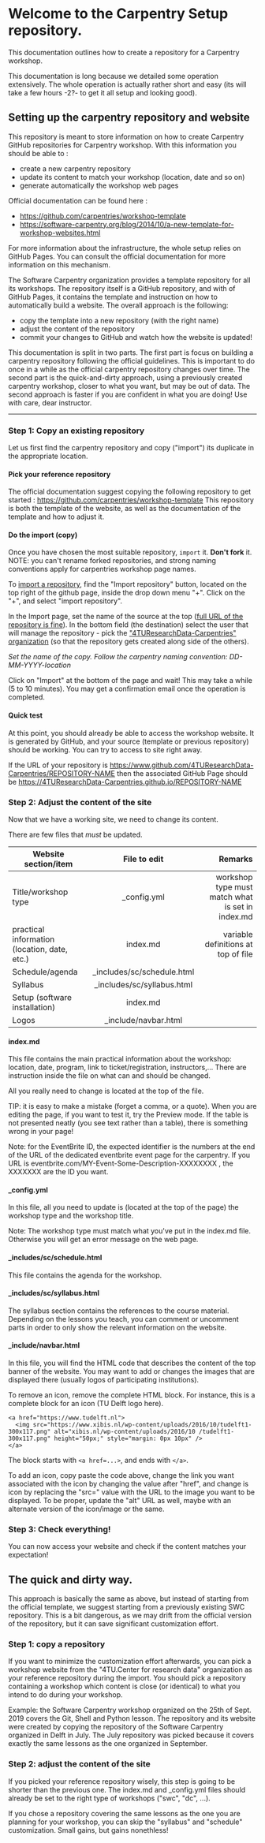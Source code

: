 
# Welcome to the Carpentry Setup repository. 

This documentation outlines how to create a repository for a Carpentry workshop.

This documentation is long because we detailed some operation extensively. The whole operation is actually rather short and easy (its will take a few hours -2?- to get it all setup and looking good).

## Setting up the carpentry repository and website

This repository is meant to store information on how to create Carpentry GitHub repositories for Carpentry workshop. 
With this information you should be able to : 
- create a new carpentry repository
- update its content to match your workshop (location, date and so on)
- generate automatically the workshop web pages

Official documentation can be found here : 
- https://github.com/carpentries/workshop-template
- https://software-carpentry.org/blog/2014/10/a-new-template-for-workshop-websites.html


For more information about the infrastructure, the whole setup relies on GitHub Pages.
You can consult the official documentation for more information on this mechanism. 

The Software Carpentry organization provides a template repository for all its workshops. The repository itself is a GitHub repository, and with of GitHub Pages, it contains the template and instruction on how to automatically build a website.
The overall approach is the following: 
- copy the template into a new repository (with the right name)
- adjust the content of the repository
- commit your changes to GitHub and watch how the website is updated!

This documentation is split in two parts. The first part is focus on building a carpentry repository following the official guidelines. This is important to do once in a while as the official carpentry repository changes over time. The second part is the quick-and-dirty approach, using a previously created carpentry workshop, closer to what you want, but may be out of data. The second approach is faster if you are confident in what you are doing! Use with care, dear instructor.

-----------------------------

### Step 1: Copy an existing repository 

Let us first find the carpentry repository and copy ("import") its duplicate in the appropriate location.

#### Pick your reference repository

The official documentation suggest copying the following repository to get started : https://github.com/carpentries/workshop-template
This repository is both the template of the website, as well as the documentation of the template and how to adjust it. 

#### Do the import (copy)

Once you have chosen the most suitable repository, `import` it. **Don't fork** it.
NOTE: you can't rename forked repositories, and strong naming conventions apply for carpentries workshop page names.

To [import a repository](https://github.com/new/import), find the "Import repository" button, located on the top right of the github page, inside the drop down menu "+".
Click on the "+", and select "import repository". 

In the Import page, set the name of the source at the top ([full URL of the repository is fine](https://github.com/carpentries/workshop-template)). 
In the bottom field (the destination) select the user that will manage the repository - pick the ["4TUResearchData-Carpentries" organization](https://github.com/4TUResearchData-Carpentries) (so that the repository gets created along side of the others). 

*Set the name of the copy. Follow the carpentry naming convention: DD-MM-YYYY-location*

Click on "Import" at the bottom of the page and wait! This may take a while (5 to 10 minutes). You may get a confirmation email once the operation is completed. 

#### Quick test 

At this point, you should already be able to access the workshop website. It is generated by GitHub, and your source (template or previous repository) should be working. You can try to access to site right away. 

If the URL of your repository is https://www.github.com/4TUResearchData-Carpentries/REPOSITORY-NAME 
then the associated GitHub Page should be https://4TUResearchData-Carpentries.github.io/REPOSITORY-NAME

### Step 2: Adjust the content of the site

Now that we have a working site, we need to change its content. 

There are few files that *must* be updated. 

| Website section/item        | File to edit           | Remarks  |
| ------------- |:-------------:| -----:|
| Title/workshop type                          | _config.yml                | workshop type must match what is set in index.md    |
| practical information (location, date, etc.) | index.md                   | variable definitions at top of file |
| Schedule/agenda                              | _includes/sc/schedule.html |    |
| Syllabus |  _includes/sc/syllabus.html       |     |
| Setup (software installation) | index.md      |     |
| Logos | _include/navbar.html                 |     |


#### index.md

This file contains the main practical information about the workshop: location, date, program, link to ticket/registration, instructors,... 
There are instruction inside the file on what can and should be changed. 

All you really need to change is located at the top of the file. 

TIP: it is easy to make a mistake (forget a comma, or a quote). When you are editing the page, if you want to test it, try the Preview mode. If the table is not presented neatly (you see text rather than a table), there is something wrong in your page!

Note: for the EventBrite ID, the expected identifier is the numbers at the end of the URL of the dedicated eventbrite event page for the carpentry. If you URL is eventbrite.com/MY-Event-Some-Description-XXXXXXXX , the XXXXXXX are the ID you want.

#### _config.yml

In this file, all you need to update is (located at the top of the page) the workshop type and the workshop title. 

Note: The workshop type must match what you've put in the index.md file. Otherwise you will get an error message on the web page. 

#### _includes/sc/schedule.html

This file contains the agenda for the workshop.

#### _includes/sc/syllabus.html

The syllabus section contains the references to the course material.
Depending on the lessons you teach, you can comment or uncomment parts in order to only show the relevant information on the website. 

#### _include/navbar.html

In this file, you will find the HTML code that describes the content of the top banner of the website. 
You may want to add or changes the images that are displayed there (usually logos of participating institutions). 

To remove an icon, remove the complete HTML block. For instance, this is a complete block for an icon (TU Delft logo here).

    <a href="https://www.tudelft.nl">
      <img src="https://www.xibis.nl/wp-content/uploads/2016/10/tudelft1-300x117.png" alt="xibis.nl/wp-content/uploads/2016/10 /tudelft1-300x117.png" height="50px;" style="margin: 0px 10px" />
    </a>
    
The block starts with `<a href=...>`, and ends with `</a>`. 

To add an icon, copy paste the code above, change the link you want associated with the icon by changing the value after "href", and change is icon by replacing the "src=" value with the URL to the image you want to be displayed. To be proper, update the "alt" URL as well, maybe with an alternate version of the icon/image or the same.

### Step 3: Check everything! 

You can now access your website and check if the content matches your expectation!


## The quick and dirty way. 

This approach is basically the same as above, but instead of starting from the official template, we suggest starting from a previously existing SWC repository. This is a bit dangerous, as we may drift from the official version of the repository, but it can save significant customization effort. 

### Step 1: copy a repository

If you want to minimize the customization effort afterwards, you can pick a workshop website from the "4TU.Center for research data" organization as your reference repository during the import. You should pick a repository containing a workshop which content is close (or identical) to what you intend to do during your workshop. 

Example: the Software Carpentry workshop organized on the 25th of Sept. 2019 covers the Git, Shell and Python lesson. The repository and its website were created by copying the repository of the Software Carpentry organized in Delft in July. The July repository was picked because it covers exactly the same lessons as the one organized in September.

### Step 2: adjust the content of the site
If you picked your reference repository wisely, this step is going to be shorter than the previous one. 
The index.md and \_config.yml files should already be set to the right type of workshops ("swc", "dc", ...).

If you chose a repository covering the same lessons as the one you are planning for your workshop, you can skip the "syllabus" and "schedule" customization. Small gains, but gains nonethless!


